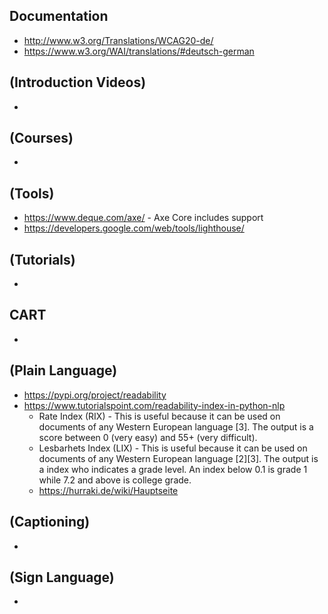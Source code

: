 ## Documentation
* http://www.w3.org/Translations/WCAG20-de/
* https://www.w3.org/WAI/translations/#deutsch-german

## (Introduction Videos)
* 

## (Courses)
*

## (Tools)
* https://www.deque.com/axe/ - Axe Core includes support
* https://developers.google.com/web/tools/lighthouse/

## (Tutorials)
*

## CART
*

## (Plain Language)
* https://pypi.org/project/readability
* https://www.tutorialspoint.com/readability-index-in-python-nlp
  * Rate Index (RIX) - This is useful because it can be used on documents of any Western European language [3]. The output is a score between 0 (very easy) and 55+ (very difficult).
  * Lesbarhets Index (LIX) - This is useful because it can be used on documents of any Western European language [2][3]. The output is a index who indicates a grade level. An index below 0.1 is grade 1 while 7.2 and above is college grade.
  * https://hurraki.de/wiki/Hauptseite

## (Captioning)
*

## (Sign Language)
*
